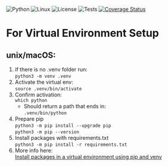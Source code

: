 ![Python](https://img.shields.io/badge/Python-3776AB?style=for-the-badge&logo=python&logoColor=white)
![Linux](https://img.shields.io/badge/Linux-FCC624?style=for-the-badge&logo=linux&logoColor=black)
![License](https://img.shields.io/github/license/NCSU-CSC-510-F2024/HW1.svg)
![Tests](https://github.com/NCSU-CSC-510-F2024/HW1/actions/workflows/python-app.yml/badge.svg?event=push)
[![Coverage Status](https://coveralls.io/repos/github/NCSU-CSC-510-F2024/HW1/badge.svg?branch=main)](https://coveralls.io/github/NCSU-CSC-510-F2024/HW1?branch=main)

# For Virtual Environment Setup

## unix/macOS:

1. if there is no .venv folder run:\
   `python3 -m venv .venv`
2. Activate the virtual env:\
   `source .venv/bin/activate`
3. Confirm activation:\
   `which python`
   - Should return a path that ends in:\
     `.venv/bin/python`
4. Prepare pip\
   `python3 -m pip install --upgrade pip`\
   `python3 -m pip --version`
5. Install packages with requirements.txt\
   `python3 -m pip install -r requirements.txt`
6. More info here:\
   [Install packages in a virtual environment using pip and venv](https://packaging.python.org/en/latest/guides/installing-using-pip-and-virtual-environments/)
